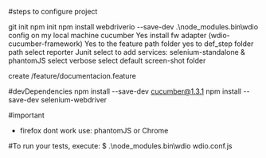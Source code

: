 #steps to configure project

git init
npm init
npm install webdriverio --save-dev
.\node_modules\.bin\wdio config
  on my local machine
  cucumber
  Yes install fw adapter (wdio-cucumber-framework)
  Yes to the feature path folder
  yes to def_step folder path
  select reporter Junit
  select to add services: selenium-standalone & phantomJS
  select verbose
  select default screen-shot folder

create /feature/documentacion.feature



#devDependencies
npm install  --save-dev cucumber@1.3.1
npm install  --save-dev selenium-webdriver

#important
- firefox dont work use: phantomJS or Chrome


#To run your tests, execute:
  $ .\node_modules\.bin\wdio wdio.conf.js
